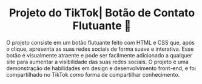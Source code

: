 <div align="center">
  <h1>Projeto do TikTok| Botão de Contato Flutuante 👥</h1>
</div>

O projeto consiste em um botão flutuante feito com HTML e CSS que, após o clique, apresenta as suas redes sociais de forma suave e interativa. Esse botão é visualmente atraente e pode ser facilmente adicionado a qualquer site para aumentar a visibilidade das suas redes sociais. O projeto é uma demonstração de habilidades em design e desenvolvimento front-end, e foi compartilhado no TikTok como forma de compartilhar conhecimento.
